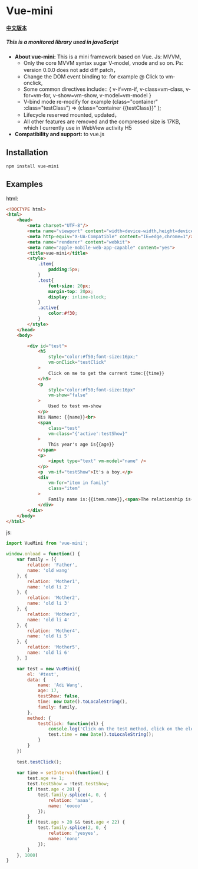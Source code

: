 # Vue-mini

 **[中文版本](https://github.com/wangkai1995/vue-mini/blob/master/README-ch.md)**

#####  **This is a monitored library used in javaScript**

- **About vue-mini:**  This is a mini framework based on Vue. Js: MVVM, 
    - Only the core MVVM syntax sugar V-model, vnode and so on. Ps: version 0.0.0 does not add diff patch，
    - Change the DOM event binding to: for example @ Click to vm-onclick,
    - Some common directives include:: { v-if=vm-if, v-class=vm-class,  v-for=vm-for, v-show=vm-show, v-model=vm-model }
    - V-bind mode re-modify for example    (class="container"  :class="testClass") =>  (class="container {{testClass}}" );
    - Lifecycle reserved mounted, updated，
    - All other features are removed and the compressed size is 17KB, which I currently use in WebView activity H5
- **Compatibility and support:** to vue.js



## Installation

```
npm install vue-mini
```



## Examples

html:

```html
<!DOCTYPE html>
<html>
	<head>
		<meta charset="UTF-8"/>
		<meta name="viewport" content="width=device-width,height=device-height, user-scalable=no,initial-scale=1, minimum-scale=1, maximum-scale=1,target-densitydpi=device-dpi ">  
		<meta http-equiv="X-UA-Compatible" content="IE=edge,chrome=1"/>
		<meta name="renderer" content="webkit">
		<meta name="apple-mobile-web-app-capable" content="yes">
		<title>vue-mini</title>
		<style>
			.item{
				padding:5px;
			}
			.test{
				font-size: 20px;
				margin-top: 20px;
				display: inline-block;
			}
			.active{
				color:#f30;
			}
		</style>
	</head>
	<body>

		<div id="test">
			<h5     
				style="color:#f50;font-size:16px;" 
				vm-onClick="testClick"
			>
				Click on me to get the current time:{{time}}
			</h5>
			<p 
				style="color:#f50;font-size:16px" 
				vm-show="false"
			>
				Used to test vm-show
			</p>
			His Name: {{name}}<br>
			<span 
				class="test" 
				vm-class="{'active':testShow}"
			>
				This year's age is{{age}}
			</span>
			<p>
				<input type="text" vm-model="name" />
			</p>
			<p  vm-if="testShow">It's a boy.</p>
			<div 
				vm-for="item in family" 
				class="item"
			>
				Family name is:{{item.name}},<span>The relationship is{{item.relation}} </span>
			</div>
		</div>
	</body>
</html>

```



js:

```javascript
import VueMini from 'vue-mini';

window.onload = function() {
    var family = [{
        relation: 'Father',
        name: 'old wang'
    }, {
        relation: 'Mother1',
        name: 'old li 2'
    }, {
        relation: 'Mother2',
        name: 'old li 3'
    }, {
        relation: 'Mother3',
        name: 'old li 4'
    }, {
        relation: 'Mother4',
        name: 'old li 5'
    }, {
        relation: 'Mother5',
        name: 'old li 6'
    }, ]

    var test = new VueMini({
        el: '#test',
        data: {
            name: 'Adi Wang',
            age: 17,
            testShow: false,
            time: new Date().toLocaleString(),
            family: family,
        },
        method: {
            testClick: function(el) {
                console.log('Click on the test method, click on the element attribute as', el)
                test.time = new Date().toLocaleString();
            }
        }
    })
    
    test.testClick();
    
    var time = setInterval(function() {
        test.age += 1;
        test.testShow = !test.testShow;
        if (test.age < 20) {
            test.family.splice(4, 0, {
                relation: 'aaaa',
                name: 'ooooo'
            });
        }
        if (test.age > 20 && test.age < 22) {
            test.family.splice(2, 0, {
                relation: 'yesyes',
                name: 'nono'
            });
        }
    }, 1000)
}
```

##### 	




